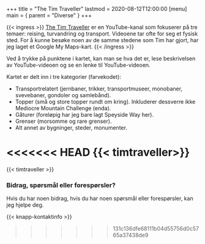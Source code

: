 +++
title = "The Tim Traveller"
lastmod = 2020-08-12T12:00:00
[menu]
main = { parent = "Diverse" }
+++

{{< ingress >}}
[The Tim Traveller](https://www.youtube.com/c/TheTimTraveller/) er en YouTube-kanal som fokuserer
på tre temaer: reising, turvandring og transport. Videoene tar ofte for seg et fysisk sted. For å
kunne besøke noen av de samme stedene som Tim har gjort, har jeg laget et Google My Maps-kart.
{{< /ingress >}}

Ved å trykke på punktene i kartet, kan man se hva det er, lese beskrivelsen av YouTube-videoen og
se en lenke til YouTube-videoen.

Kartet er delt inn i tre kategorier (farvekodet):

- Transportrelatert (jernbaner, trikker, transportmuseer, monobaner, svevebaner, gondoler og samlebånd).
- Topper (små og store topper rundt om kring). Inkluderer dessverre ikke Mediocre Mountain
  Challenge (enda).
- Gåturer (foreløpig har jeg bare lagt Speyside Way her).
- Grenser (morsomme og rare grenser).
- Alt annet av bygninger, steder, monumenter.

<<<<<<< HEAD
{{< timtraveller>}}
=======
{{< timtraveller >}}

### Bidrag, spørsmål eller forespørsler?

Hvis du har noen bidrag, hvis du har noen spørsmål eller forespørsler, kan jeg hjelpe deg.

{{< knapp-kontaktinfo >}}
>>>>>>> 131c136dfe68111b04d55756d0c5765a37438de9
